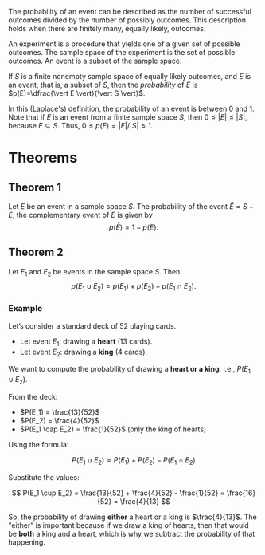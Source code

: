 The probability of an event can be described as the number of successful outcomes divided by the number of possibly outcomes. This description holds when there are finitely many, equally likely, outcomes.

An experiment is a procedure that yields one of a given set of possible outcomes. The sample space of the experiment is the set of possible outcomes. An event is a subset of the sample space.

If $S$ is a finite nonempty sample space of equally likely outcomes, and $E$ is an event, that is, a subset of $S$, then the *probability* of $E$ is $p(E)=\dfrac{\vert E \vert}{\vert S \vert}$.

In this (Laplace's) definition, the probability of an event is between 0 and 1. Note that if $E$ is an event from a finite sample space $S$, then $0 \leq \vert E \vert \leq \vert S \vert$, because $E \subseteq S$. Thus, $0 \leq p(E)=\vert E \vert / \vert S \vert \leq 1$.
# Theorems
## Theorem 1
Let $E$ be an event in a sample space $S$. The probability of the event $\bar E = S - E$, the complementary event of $E$ is given by
$$p(\bar E) = 1-p(E).$$
## Theorem 2
Let $E_1$ and $E_2$ be events in the sample space $S$. Then
$$
p(E_1 \cup E_2)=p(E_1)+p(E_2)-p(E_1 \cap E_2).
$$
### Example
Let’s consider a standard deck of 52 playing cards.

- Let event $E_1$: drawing a **heart** (13 cards).
- Let event $E_2$: drawing a **king** (4 cards).

We want to compute the probability of drawing a **heart or a king**, i.e., $P(E_1 \cup E_2)$.

From the deck:

- $P(E_1) = \frac{13}{52}$
- $P(E_2) = \frac{4}{52}$
- $P(E_1 \cap E_2) = \frac{1}{52}$ (only the king of hearts)

Using the formula:

$$
P(E_1 \cup E_2) = P(E_1) + P(E_2) - P(E_1 \cap E_2)
$$

Substitute the values:

$$
P(E_1 \cup E_2) = \frac{13}{52} + \frac{4}{52} - \frac{1}{52} = \frac{16}{52} = \frac{4}{13}
$$

So, the probability of drawing **either** a heart or a king is $\frac{4}{13}$. The "either" is important because if we draw a king of hearts, then that would be **both** a king and a heart, which is why we subtract the probability of that happening.

